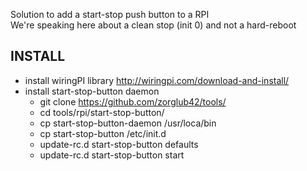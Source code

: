 Solution to add a start-stop push button to a RPI  
We're speaking here about a clean stop (init 0) and not a hard-reboot

INSTALL
---------
  * install wiringPI library http://wiringpi.com/download-and-install/
  * install start-stop-button daemon
     * git clone https://github.com/zorglub42/tools/
     * cd  tools/rpi/start-stop-button/
     * cp start-stop-button-daemon /usr/loca/bin
     * cp start-stop-button /etc/init.d
     * update-rc.d start-stop-button defaults
     * update-rc.d start-stop-button start
